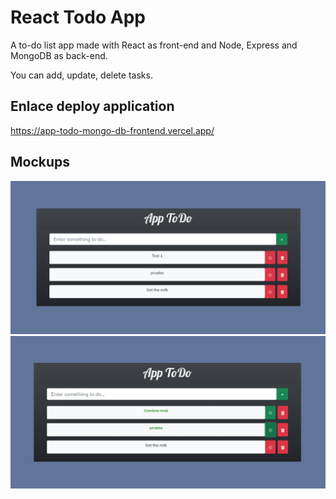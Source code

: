 # React Todo App
A to-do list app made with React as front-end and Node, Express and MongoDB as back-end.

You can add, update, delete tasks.

## Enlace deploy application
https://app-todo-mongo-db-frontend.vercel.app/

## Mockups 
<img src="./app/src/assets/App-todo-home.png" />
<img src="./app/src/assets/Checktask.png">

